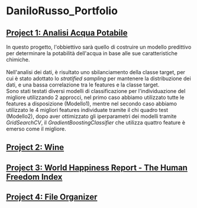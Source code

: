 # DaniloRusso_Portfolio

## [Project 1: Analisi Acqua Potabile](https://github.com/danilorusso08/Analisi_Acqua_Potabile)
In questo progetto, l'obbiettivo sarà quello di costruire un modello predittivo per determinare la potabilità dell'acqua in base alle sue caratteristiche chimiche.<br><br>
Nell'analisi dei dati, è risultato uno sbilanciamento della classe target, per cui è stato adottato lo *stratified sampling* per mantenere la distribuzione dei dati, e una bassa correlazione tra le features e la classe target.<br>
Sono stati testati diversi modelli di classificazione per l'individuazione del migliore utilizzando $2$ approcci, nel primo caso abbiamo utilizzato tutte le features a disposizione (Modello1), mentre nel secondo caso abbiamo utilizzato le $4$ migliori features individuate tramite il chi quadro test (Modello2), dopo aver ottimizzato gli iperparametri dei modelli tramite *GridSearchCV*, il *GradientBoostingClassifier* che utilizza quattro feature è emerso come il migliore.

## [Project 2: Wine](https://github.com/danilorusso08/Wine)

## [Project 3: World Happiness Report - The Human Freedom Index](https://github.com/danilorusso08/World_Happiness__Freedom/blob/main/DaniloRussoDataVis.ipynb)

## [Project 4: File Organizer](https://github.com/danilorusso08/File_Organizer)

